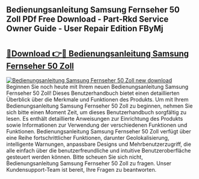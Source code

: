 ## Bedienungsanleitung Samsung Fernseher 50 Zoll PDf Free Download - Part-Rkd Service Owner Guide - User Repair Edition FByMj

# <h2><a href="http://df4v5p.blite.top/?on=Bedienungsanleitung+Samsung+Fernseher+50+Zoll">🔗Download 👉🔴 Bedienungsanleitung Samsung Fernseher 50 Zoll</a></h2>

[![Bedienungsanleitung Samsung Fernseher 50 Zoll new download](https://i.imgur.com/lujVjoI.png)](http://df4v5p.blite.top/?on=Bedienungsanleitung+Samsung+Fernseher+50+Zoll)
Beginnen Sie noch heute mit Ihrem neuen Bedienungsanleitung Samsung Fernseher 50 Zoll! Dieses Benutzerhandbuch bietet einen detaillierten Überblick über die Merkmale und Funktionen des Produkts. Um mit Ihrem Bedienungsanleitung Samsung Fernseher 50 Zoll zu beginnen, nehmen Sie sich bitte einen Moment Zeit, um dieses Benutzerhandbuch sorgfältig zu lesen. Es enthält detaillierte Anweisungen zur Einrichtung des Produkts sowie Informationen zur Verwendung der verschiedenen Funktionen und Funktionen. Bedienungsanleitung Samsung Fernseher 50 Zoll verfügt über eine Reihe fortschrittlicher Funktionen, darunter Geolokalisierung, intelligente Warnungen, anpassbare Designs und Mehrbenutzerzugriff, die alle einfach über die benutzerfreundliche und intuitive Benutzeroberfläche gesteuert werden können. Bitte scheuen Sie sich nicht, Bedienungsanleitung Samsung Fernseher 50 Zoll zu fragen. Unser Kundensupport-Team ist bereit, Ihre Fragen zu beantworten.
